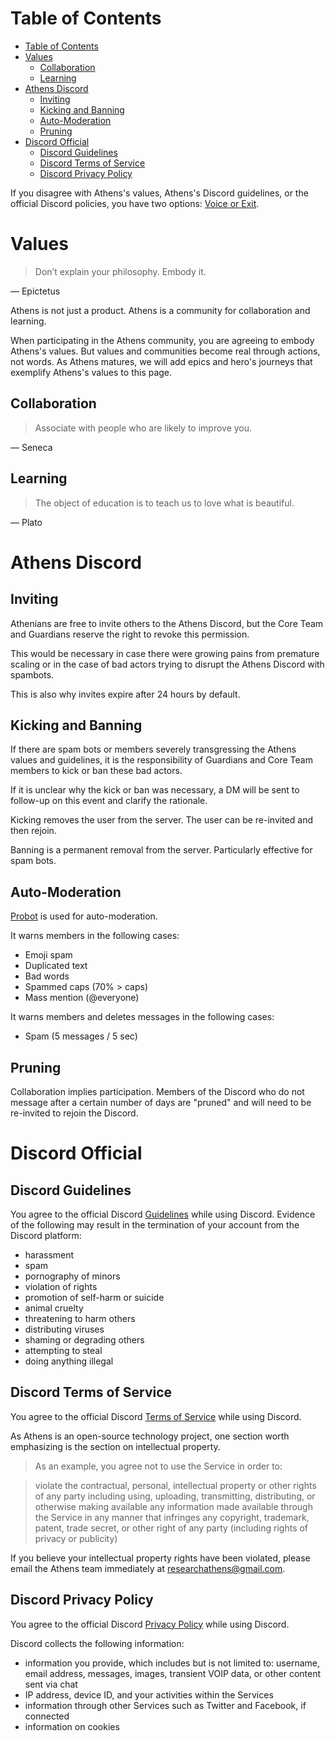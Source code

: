# Table of Contents

- [Table of Contents](#table-of-contents)
- [Values](#values)
  - [Collaboration](#collaboration)
  - [Learning](#learning)
- [Athens Discord](#athens-discord)
  - [Inviting](#inviting)
  - [Kicking and Banning](#kicking-and-banning)
  - [Auto-Moderation](#auto-moderation)
  - [Pruning](#pruning)
- [Discord Official](#discord-official)
  - [Discord Guidelines](#discord-guidelines)
  - [Discord Terms of Service](#discord-terms-of-service)
  - [Discord Privacy Policy](#discord-privacy-policy)

If you disagree with Athens's values, Athens's Discord guidelines, or the official Discord policies, you have two options: [Voice or Exit](https://www.youtube.com/watch?v=cOubCHLXT6A).

# Values
> Don’t explain your philosophy. Embody it.

— Epictetus

Athens is not just a product. Athens is a community for collaboration and learning.

When participating in the Athens community, you are agreeing to embody Athens's values. But values and communities become real through actions, not words. As Athens matures, we will add epics and hero's journeys that exemplify Athens's values to this page.

## Collaboration

> Associate with people who are likely to improve you.

— Seneca

## Learning

> The object of education is to teach us to love what is beautiful.

— Plato

# Athens Discord

## Inviting

Athenians are free to invite others to the Athens Discord, but the Core Team and Guardians reserve the right to revoke this permission.

This would be necessary in case there were growing pains from premature scaling or in the case of bad actors trying to disrupt the Athens Discord with spambots.

This is also why invites expire after 24 hours by default.

## Kicking and Banning

If there are spam bots or members severely transgressing the Athens values and guidelines, it is the responsibility of Guardians and Core Team members to kick or ban these bad actors.

If it is unclear why the kick or ban was necessary, a DM will be sent to follow-up on this event and clarify the rationale.

Kicking removes the user from the server. The user can be re-invited and then rejoin.

Banning is a permanent removal from the server. Particularly effective for spam bots.

## Auto-Moderation

[Probot](probot.io) is used for auto-moderation.

It warns members in the following cases:

- Emoji spam
- Duplicated text
- Bad words
- Spammed caps (70% > caps)
- Mass mention (@everyone)

It warns members and deletes messages in the following cases:

- Spam (5 messages / 5 sec)

## Pruning

Collaboration implies participation. Members of the Discord who do not message after a certain number of days are "pruned" and will need to be re-invited to rejoin the Discord.

# Discord Official

## Discord Guidelines

You agree to the official Discord [Guidelines](https://discord.com/guidelines) while using Discord. Evidence of the following may result in the termination of your account from the Discord platform:

- harassment
- spam
- pornography of minors
- violation of rights
- promotion of self-harm or suicide
- animal cruelty
- threatening to harm others
- distributing viruses
- shaming or degrading others
- attempting to steal
- doing anything illegal

## Discord Terms of Service

You agree to the official Discord [Terms of Service](https://discord.com/terms) while using Discord.

As Athens is an open-source technology project, one section worth emphasizing is the section on intellectual property.

> As an example, you agree not to use the Service in order to:

> violate the contractual, personal, intellectual property or other rights of any party including using, uploading, transmitting, distributing, or otherwise making available any information made available through the Service in any manner that infringes any copyright, trademark, patent, trade secret, or other right of any party (including rights of privacy or publicity)

If you believe your intellectual property rights have been violated, please email the Athens team immediately at researchathens@gmail.com.

## Discord Privacy Policy

You agree to the official Discord [Privacy Policy](https://discord.com/privacy) while using Discord.

Discord collects the following information:

- information you provide, which includes but is not limited to: username, email address, messages, images, transient VOIP data, or other content sent via chat
- IP address, device ID, and your activities within the Services
- information through other Services such as Twitter and Facebook, if connected
- information on cookies
